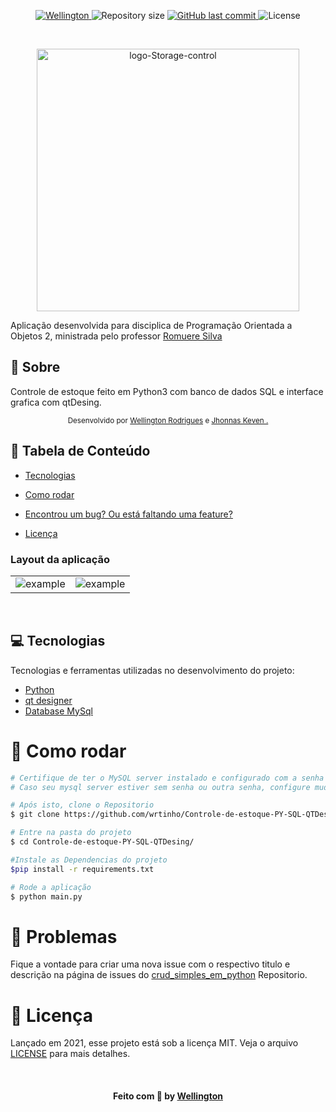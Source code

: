 

<p align="center">	
   <a href="https://www.linkedin.com/in/wellington123/">
      <img alt="Wellington" src="https://img.shields.io/badge/-Wellington123-5965e0?style=flat&logo=Linkedin&logoColor=white" />
   </a>
  <img alt="Repository size" src="https://img.shields.io/github/repo-size/wrtinho/crud_simples_em_python?color=5863d2">

  <a href="https://github.com/wrtinho/crud_simples_em_python/commits/master">
    <img alt="GitHub last commit" src="https://img.shields.io/github/last-commit/wrtinho/crud_simples_em_python?color=5863d2">
  </a> 
  <img alt="License" src="https://img.shields.io/badge/license-MIT-5965e0">

</p>
   <br>



<p align="center">
   <img src="https://github.com/wrtinho/crud_simples_em_python/blob/master/imagens/logo.png" alt="logo-Storage-control" width="420"/>

</p>

 
Aplicação desenvolvida para disciplica de Programação Orientada a Objetos 2, ministrada pelo professor  [Romuere Silva](https://github.com/romuere) 


## 📖 Sobre 


Controle de estoque feito em Python3 com banco de dados SQL e interface grafica com qtDesing.



<div align="center">
   <sub>Desenvolvido por 
    <a href="https://github.com/wrtinho">Wellington Rodrigues</a> e
    <a href="https://github.com/J-Keven">Jhonnas Keven
.</a>
  </sub>
</div>

## :pushpin: Tabela de Conteúdo

* [Tecnologias](#computer-tecnologias)
* [Como rodar](#construction_worker-como-rodar)
* [Encontrou um bug? Ou está faltando uma feature?](#bug-problemas)

* [Licença](#memo-licença)

### Layout da aplicação

|  |  |
|----------|----------|
| ![example](https://github.com/wrtinho/crud_simples_em_python/blob/master/imagens/gif1.gif) |  ![example](https://github.com/wrtinho/crud_simples_em_python/blob/master/imagens/gif2.gif) |


<br>

## :computer: Tecnologias
Tecnologias e ferramentas utilizadas no desenvolvimento do projeto:

* [Python](https://www.python.org/)
* [qt designer](https://pythonbasics.org/qt-designer-python/) 
* [Database MySql](https://www.w3schools.com/python/python_mysql_getstarted.asp) 



# :construction_worker: Como rodar

```bash
# Certifique de ter o MySQL server instalado e configurado com a senha 1234, 
# Caso seu mysql server estiver sem senha ou outra senha, configure mude os parametros do *passwd* dento do arquivo Banco.py:

# Após isto, clone o Repositorio
$ git clone https://github.com/wrtinho/Controle-de-estoque-PY-SQL-QTDesing.git

# Entre na pasta do projeto
$ cd Controle-de-estoque-PY-SQL-QTDesing/

#Instale as Dependencias do projeto
$pip install -r requirements.txt

# Rode a aplicação
$ python main.py

```


# :bug: Problemas

Fique a vontade para criar uma nova issue com o respectivo titulo e descrição na página de issues do [crud_simples_em_python](https://github.com/wrtinho/crud_simples_em_python/issues) Repositorio.


# :memo: Licença

Lançado em 2021, esse projeto está sob a licença MIT. 
Veja o arquivo [LICENSE](./LICENSE) para mais detalhes.


<br>

<h4 align="center">
    Feito com 💜 by <a href="https://www.linkedin.com/in/wellington123/" target="_blank">Wellington </a>
</h4>

